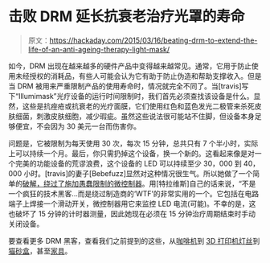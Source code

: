 # 击败 DRM 延长抗衰老治疗光罩的寿命

> 原文：<https://hackaday.com/2015/03/16/beating-drm-to-extend-the-life-of-an-anti-ageing-therapy-light-mask/>

如今，DRM 出现在越来越多的硬件产品中变得越来越常见。通常，它用于防止使用未经授权的消耗品，有些人可能会认为它有助于防止伪造和帮助支撑收入。但是当 DRM 被用来严重限制产品的使用寿命时，情况就完全不同了。当[travis]写下“Illumimask”光疗设备的运行时间限制时，我们首先必须查找该设备是什么。显然，这些是抗痤疮或抗衰老的光疗面膜，它们使用红色和蓝色发光二极管来杀死皮肤细菌，刺激皮肤细胞，减少瑕疵。虽然这些说法很可能站不住脚，但设备本身足够便宜，不会因为 30 美元一台而伤害你。

问题是，它被限制为每天使用 30 次，每次 15 分钟，总共只有 7 个半小时，实际上可以持续一个月。最后，你只需扔掉这个设备，换一个新的。这看起来像是对一个完美的功能设备的荒谬浪费，这个设备的 LED 可以持续至少 30，000 到 40，000 小时。[travis]的妻子[Bebefuzz]显然对这种情况很生气。所以她做了一个简单的[破解，绕过了施加愚蠢限制的微控制器](https://www.lollipuff.com/blog/329/diy-how-to-reuse-reset-illumask-light-therapy-mask)。用[特拉维斯]自己的话来说，“不是一个疯狂的技术黑客…而是绕过制造商的‘WTF’的非常实用的一个。它包括在电路端子上焊接一个滑动开关，微控制器用它来监控 LED 电流(可能)。不幸的是，这也破坏了 15 分钟的计时器测量，因此她现在必须在 15 分钟治疗周期结束时手动关闭设备。

要查看更多 DRM 黑客，查看我们之前提到的这些，从[咖啡机](http://hackaday.com/2014/12/16/drm_protection_removed_for_coffee/)到 [3D 打印机灯丝](http://hackaday.com/2014/04/10/resetting-drm-on-3d-printer-filament/)到[猫砂盒](http://hackaday.com/2015/01/19/cracking-litter-box-drm/)，甚至[家具](http://hackaday.com/2013/03/04/drm-chair-only-works-8-times/)。